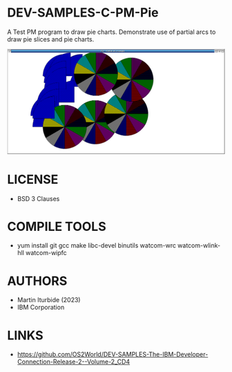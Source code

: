 # DEV-SAMPLES-C-PM-Pie
A Test PM program to draw pie charts.  Demonstrate use of partial arcs to draw pie slices and pie charts.

![PIE ScreenShot](/wiki/PIE_001.png)

LICENSE
===============
* BSD 3 Clauses

COMPILE TOOLS
===============
* yum install git gcc make libc-devel binutils watcom-wrc watcom-wlink-hll watcom-wipfc
 
AUTHORS
===============
* Martin Iturbide (2023)
* IBM Corporation

LINKS
===============
* https://github.com/OS2World/DEV-SAMPLES-The-IBM-Developer-Connection-Release-2--Volume-2_CD4
